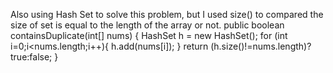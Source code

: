 Also using Hash Set to solve this problem, but I used size() to compared the size of set is equal to the length of the array or not.
​
public  boolean containsDuplicate(int[] nums) {
HashSet h = new HashSet();
for (int i=0;i<nums.length;i++){
h.add(nums[i]);
}
return (h.size()!=nums.length)? true:false;
}
​